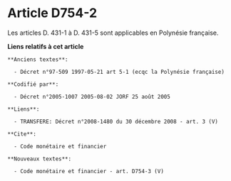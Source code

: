 # Article D754-2

Les articles D. 431-1 à D. 431-5 sont applicables en Polynésie française.

**Liens relatifs à cet article**

	**Anciens textes**:

	  - Décret n°97-509 1997-05-21 art 5-1 (ecqc la Polynésie française)

	**Codifié par**:

	  - Décret n°2005-1007 2005-08-02 JORF 25 août 2005

	**Liens**:

	  - TRANSFERE: Décret n°2008-1480 du 30 décembre 2008 - art. 3 (V)

	**Cite**:

	  - Code monétaire et financier

	**Nouveaux textes**:

	  - Code monétaire et financier - art. D754-3 (V)
